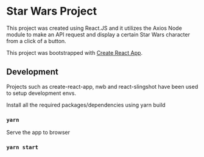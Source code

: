# Star Wars Project
This project was created using React.JS and it utilizes the Axios Node module to make an API request and display a certain Star Wars character from a click of a button.

This project was bootstrapped with [Create React App](https://github.com/facebook/create-react-app).

## Development

Projects such as create-react-app, nwb and react-slingshot have been used to setup development envs.

Install all the required packages/dependencies using yarn build

### `yarn`

Serve the app to browser

### `yarn start`
